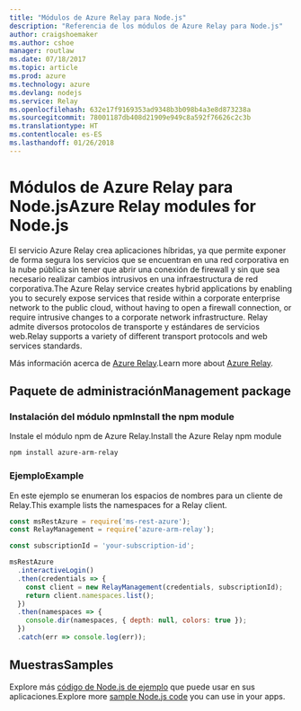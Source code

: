 ```yaml
---
title: "Módulos de Azure Relay para Node.js"
description: "Referencia de los módulos de Azure Relay para Node.js"
author: craigshoemaker
ms.author: cshoe
manager: routlaw
ms.date: 07/18/2017
ms.topic: article
ms.prod: azure
ms.technology: azure
ms.devlang: nodejs
ms.service: Relay
ms.openlocfilehash: 632e17f9169353ad9348b3b098b4a3e8d873238a
ms.sourcegitcommit: 78001187db408d21909e949c8a592f76626c2c3b
ms.translationtype: HT
ms.contentlocale: es-ES
ms.lasthandoff: 01/26/2018
---
```

# <a name="azure-relay-modules-for-nodejs"></a><span data-ttu-id="327f1-103">Módulos de Azure Relay para Node.js</span><span class="sxs-lookup"><span data-stu-id="327f1-103">Azure Relay modules for Node.js</span></span>

<span data-ttu-id="327f1-104">El servicio Azure Relay crea aplicaciones híbridas, ya que permite exponer de forma segura los servicios que se encuentran en una red corporativa en la nube pública sin tener que abrir una conexión de firewall y sin que sea necesario realizar cambios intrusivos en una infraestructura de red corporativa.</span><span class="sxs-lookup"><span data-stu-id="327f1-104">The Azure Relay service creates hybrid applications by enabling you to securely expose services that reside within a corporate enterprise network to the public cloud, without having to open a firewall connection, or require intrusive changes to a corporate network infrastructure.</span></span> <span data-ttu-id="327f1-105">Relay admite diversos protocolos de transporte y estándares de servicios web.</span><span class="sxs-lookup"><span data-stu-id="327f1-105">Relay supports a variety of different transport protocols and web services standards.</span></span>

<span data-ttu-id="327f1-106">Más información acerca de [Azure Relay](https://docs.microsoft.com/azure/service-bus-relay/relay-what-is-it).</span><span class="sxs-lookup"><span data-stu-id="327f1-106">Learn more about [Azure Relay](https://docs.microsoft.com/azure/service-bus-relay/relay-what-is-it).</span></span>

## <a name="management-package"></a><span data-ttu-id="327f1-107">Paquete de administración</span><span class="sxs-lookup"><span data-stu-id="327f1-107">Management package</span></span>

### <a name="install-the-npm-module"></a><span data-ttu-id="327f1-108">Instalación del módulo npm</span><span class="sxs-lookup"><span data-stu-id="327f1-108">Install the npm module</span></span>

<span data-ttu-id="327f1-109">Instale el módulo npm de Azure Relay.</span><span class="sxs-lookup"><span data-stu-id="327f1-109">Install the Azure Relay npm module</span></span>

```bash
npm install azure-arm-relay
```

### <a name="example"></a><span data-ttu-id="327f1-110">Ejemplo</span><span class="sxs-lookup"><span data-stu-id="327f1-110">Example</span></span>

<span data-ttu-id="327f1-111">En este ejemplo se enumeran los espacios de nombres para un cliente de Relay.</span><span class="sxs-lookup"><span data-stu-id="327f1-111">This example lists the namespaces for a Relay client.</span></span>

```javascript
const msRestAzure = require('ms-rest-azure');
const RelayManagement = require('azure-arm-relay');

const subscriptionId = 'your-subscription-id';

msRestAzure
  .interactiveLogin()
  .then(credentials => {
    const client = new RelayManagement(credentials, subscriptionId);
    return client.namespaces.list();
  })
  .then(namespaces => {
    console.dir(namespaces, { depth: null, colors: true });
  })
  .catch(err => console.log(err));
```

## <a name="samples"></a><span data-ttu-id="327f1-112">Muestras</span><span class="sxs-lookup"><span data-stu-id="327f1-112">Samples</span></span>

<span data-ttu-id="327f1-113">Explore más [código de Node.js de ejemplo](https://azure.microsoft.com/resources/samples/?platform=nodejs) que puede usar en sus aplicaciones.</span><span class="sxs-lookup"><span data-stu-id="327f1-113">Explore more [sample Node.js code](https://azure.microsoft.com/resources/samples/?platform=nodejs) you can use in your apps.</span></span>
